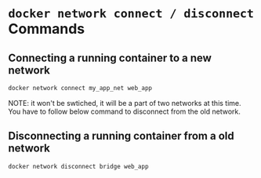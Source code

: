 # `docker network connect / disconnect` Commands

## Connecting a running container to a new network

```bash
docker network connect my_app_net web_app
```

NOTE: it won't be swtiched, it will be a part of two networks at this time. You have to follow below command to disconnect from the old network.

## Disconnecting a running container from a old network

```bash
docker network disconnect bridge web_app
```
